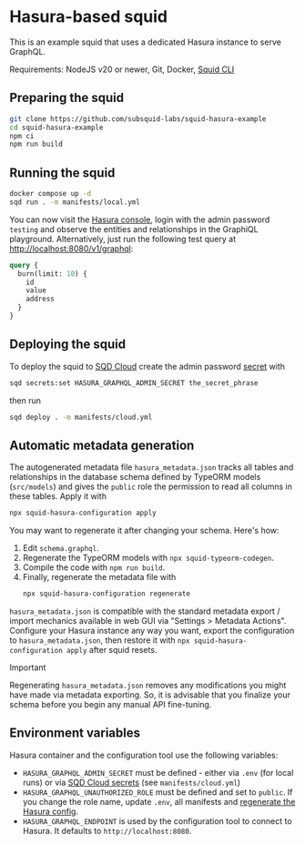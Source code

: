 # Hasura-based squid

This is an example squid that uses a dedicated Hasura instance to serve GraphQL.

Requirements: NodeJS v20 or newer, Git, Docker, [Squid CLI](https://docs.sqd.dev/squid-cli/installation/)

## Preparing the squid

```bash
git clone https://github.com/subsquid-labs/squid-hasura-example
cd squid-hasura-example
npm ci
npm run build
```

## Running the squid

```bash
docker compose up -d
sqd run . -m manifests/local.yml
```
You can now visit the [Hasura console](http://localhost:8080/console), login with the admin password `testing` and observe the entities and relationships in the GraphiQL playground. Alternatively, just run the following test query at [http://localhost:8080/v1/graphql](http://localhost:8080/v1/graphql):
```graphql
query {
  burn(limit: 10) {
    id
    value
    address
  }
}
```

## Deploying the squid

To deploy the squid to [SQD Cloud](https://docs.sqd.dev/cloud) create the admin password [secret](https://docs.sqd.dev/cloud/resources/env-variables/#secrets) with
```bash
sqd secrets:set HASURA_GRAPHQL_ADMIN_SECRET the_secret_phrase
```
then run
```bash
sqd deploy . -m manifests/cloud.yml
```

## Automatic metadata generation

The autogenerated metadata file `hasura_metadata.json` tracks all tables and relationships in the database schema defined by TypeORM models (`src/models`) and gives the `public` role the permission to read all columns in these tables. Apply it with
```bash
npx squid-hasura-configuration apply
```

You may want to regenerate it after changing your schema. Here's how:
1. Edit `schema.graphql`.
2. Regenerate the TypeORM models with `npx squid-typeorm-codegen`.
3. Compile the code with `npm run build`.
4. Finally, regenerate the metadata file with
   ```bash
   npx squid-hasura-configuration regenerate
   ```

`hasura_metadata.json` is compatible with the standard metadata export / import mechanics available in web GUI via "Settings > Metadata Actions". Configure your Hasura instance any way you want, export the configuration to `hasura_metadata.json`, then restore it with `npx squid-hasura-configuration apply` after squid resets.

> [!IMPORTANT]
> Regenerating `hasura_metadata.json` removes any modifications you might have made via metadata exporting. So, it is advisable that you finalize your schema before you begin any manual API fine-tuning.

## Environment variables

Hasura container and the configuration tool use the following variables:

- `HASURA_GRAPHQL_ADMIN_SECRET` must be defined - either via `.env` (for local runs) or via [SQD Cloud secrets](https://docs.sqd.dev/cloud/resources/env-variables/#secrets) (see `manifests/cloud.yml`)
- `HASURA_GRAPHQL_UNAUTHORIZED_ROLE` must be defined and set to `public`. If you change the role name, update `.env`, all manifests and [regenerate the Hasura config](#automatic-configuration).
- `HASURA_GRAPHQL_ENDPOINT` is used by the configuration tool to connect to Hasura. It defaults to `http://localhost:8080`.
